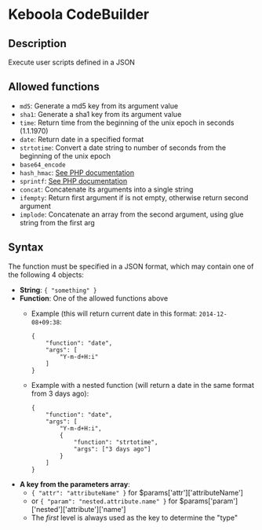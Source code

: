 # Keboola CodeBuilder

## Description
Execute user scripts defined in a JSON

## Allowed functions

- `md5`: Generate a md5 key from its argument value
- `sha1`: Generate a sha1 key from its argument value
- `time`: Return time from the beginning of the unix epoch in seconds (1.1.1970)
- `date`: Return date in a specified format
- `strtotime`: Convert a date string to number of seconds from the beginning of the unix epoch
- `base64_encode`
- `hash_hmac`: [See PHP documentation](http://php.net/manual/en/function.hash-hmac.php)
- `sprintf`: [See PHP documentation](http://php.net/manual/en/function.sprintf.php)
- `concat`: Concatenate its arguments into a single string
- `ifempty`: Return first argument if is not empty, otherwise return second argument
- `implode`: Concatenate an array from the second argument, using glue string from the first arg

## Syntax
The function must be specified in a JSON format, which may contain one of the following 4 objects:

- **String**: `{ "something" }`
- **Function**: One of the allowed functions above
    - Example (this will return current date in this format: `2014-12-08+09:38`:

        ```
        {
            "function": "date",
            "args": [
                "Y-m-d+H:i"
            ]
        }
        ```

    - Example with a nested function (will return a date in the same format from 3 days ago):

        ```
        {
            "function": "date",
            "args": [
                "Y-m-d+H:i",
                {
                    "function": "strtotime",
                    "args": ["3 days ago"]
                }
            ]
        }
        ```
- **A key from the parameters array**:
	- `{ "attr": "attributeName" }` for $params['attr']['attributeName']
	- or `{ "param": "nested.attribute.name" }` for $params['param']['nested']['attribute']['name']
	- The *first* level is always used as the key to determine the "type"



